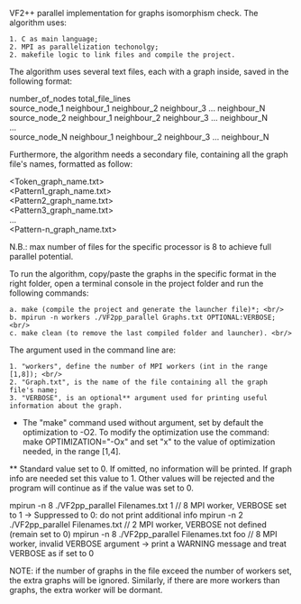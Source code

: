 VF2++ parallel implementation for graphs isomorphism check. The algorithm uses:

	1. C as main language;
	2. MPI as parallelization techonolgy;
	2. makefile logic to link files and compile the project.

The algorithm uses several text files, each with a graph inside, saved in the following format: <br/>

number_of_nodes total_file_lines <br/>
source_node_1    neighbour_1 neighbour_2 neighbour_3 ... neighbour_N <br/>
source_node_2    neighbour_1 neighbour_2 neighbour_3 ... neighbour_N <br/>
... <br/>
source_node_N    neighbour_1 neighbour_2 neighbour_3 ... neighbour_N <br/>

Furthermore, the algorithm needs a secondary file, containing all the graph file's names, formatted as follow:<br/>

<Token_graph_name.txt> <br/>
<Pattern1_graph_name.txt><br/>
<Pattern2_graph_name.txt><br/>
<Pattern3_graph_name.txt><br/>
...<br/>
<Pattern-n_graph_name.txt><br/>

N.B.: max number of files for the specific processor is 8 to achieve full parallel potential.

To run the algorithm, copy/paste the graphs in the specific format in the right folder, open a terminal console in the project folder and run the following commands:

	a. make	(compile the project and generate the launcher file)*; <br/>
	b. mpirun -n workers ./VF2pp_parallel Graphs.txt OPTIONAL:VERBOSE; <br/>
	c. make clean (to remove the last compiled folder and launcher). <br/>

The argument used in the command line are:

	1. "workers", define the number of MPI workers (int in the range [1,8]); <br/>
	2. "Graph.txt", is the name of the file containing all the graph file's name;
	3. "VERBOSE", is an optional** argument used for printing useful information about the graph.
	
* The "make" command used without argument, set by default the optimization to -O2. To modify the optimization use the command: <br/>
  make OPTIMIZATION="-Ox" and set "x" to the value of optimization needed, in the range [1,4]. <br/>

** Standard value set to 0. If omitted, no information will be printed. If graph info are needed set this value to 1. Other values will be rejected and the program will continue as if the value was set to 0.
  

mpirun -n 8 ./VF2pp_parallel Filenames.txt 1	// 8 MPI worker, VERBOSE set to 1 -> Suppressed to 0: do not print additional info
mpirun -n 2 ./VF2pp_parallel Filenames.txt	// 2 MPI worker, VERBOSE not defined (remain set to 0)
mpirun -n 8 ./VF2pp_parallel Filenames.txt foo  // 8 MPI worker, invalid VERBOSE argument -> print a WARNING message and treat VERBOSE as if set to 0

NOTE: if the number of graphs in the file exceed the number of workers set, the extra graphs will be ignored.
Similarly, if there are more workers than graphs, the extra worker will be dormant. 
